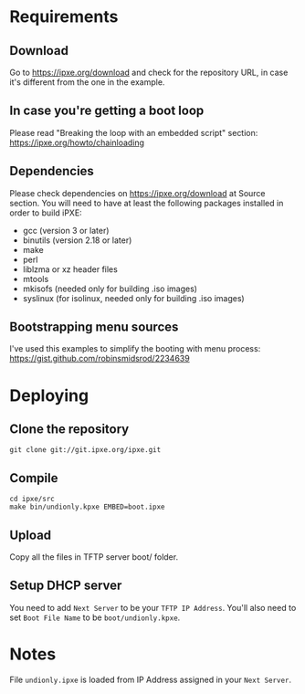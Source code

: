# Requirements

## Download
Go to https://ipxe.org/download and check for the repository URL, in case it's different from the one in the example.

## In case you're getting a boot loop
Please read "Breaking the loop with an embedded script" section:
https://ipxe.org/howto/chainloading

## Dependencies
Please check dependencies on https://ipxe.org/download at Source section.
You will need to have at least the following packages installed in order to build iPXE:
- gcc (version 3 or later)
- binutils (version 2.18 or later)
- make
- perl
- liblzma or xz header files
- mtools
- mkisofs (needed only for building .iso images)
- syslinux (for isolinux, needed only for building .iso images)

## Bootstrapping menu sources
I've used this examples to simplify the booting with menu process:
https://gist.github.com/robinsmidsrod/2234639

# Deploying

## Clone the repository
```
git clone git://git.ipxe.org/ipxe.git
```

## Compile
```
cd ipxe/src
make bin/undionly.kpxe EMBED=boot.ipxe
```

## Upload
Copy all the files in TFTP server boot/ folder.

## Setup DHCP server
You need to add `Next Server` to be your `TFTP IP Address`. You'll also need to set `Boot File Name` to be `boot/undionly.kpxe`.

# Notes
File `undionly.ipxe` is loaded from IP Address assigned in your `Next Server`.
